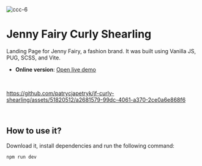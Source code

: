 
![ccc-6](https://github.com/patrycjapetryk/jf-curly-shearling/assets/51820512/7de19c86-1578-40e7-92ec-142a66300e1f)

# Jenny Fairy Curly Shearling

Landing Page for Jenny Fairy, a fashion brand. It was built using Vanilla JS, PUG, SCSS, and Vite.

- **Online version**: [Open live demo](https://jf-curly-shearling.netlify.app/)

&nbsp;

https://github.com/patrycjapetryk/jf-curly-shearling/assets/51820512/a2681579-99dc-4061-a370-2ce0a6e868f6

&nbsp;

## How to use it?

Download it, install dependencies and run the following command:

```sh
npm run dev
```
